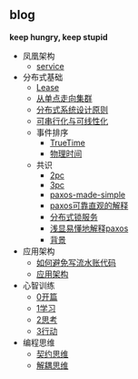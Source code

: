## blog

**keep hungry, keep stupid**

* 凤凰架构
  * [service](凤凰架构/service.md)
* 分布式基础
  * [Lease](分布式基础/Lease.md)
  * [从单点走向集群](分布式基础/从单点走向集群.md)
  * [分布式系统设计原则](分布式基础/分布式系统设计原则.md)
  * [可串行化与可线性化](分布式基础/可串行化与可线性化.md)
  * 事件排序
    * [TrueTime](分布式基础/事件排序/TrueTime.md)
    * [物理时间](分布式基础/事件排序/物理时间.markdown)
  * 共识
    * [2pc](分布式基础/共识/2pc.md)
    * [3pc](分布式基础/共识/3pc.md)
    * [paxos-made-simple](分布式基础/共识/paxos-made-simple.md)
    * [paxos可靠直观的解释](分布式基础/共识/paxos可靠直观的解释.md)
    * [分布式锁服务](分布式基础/共识/分布式锁服务.md)
    * [浅显易懂地解释paxos](分布式基础/共识/浅显易懂地解释paxos.md)
    * [背景](分布式基础/共识/背景.md)
* 应用架构
  * [如何避免写流水账代码](应用架构/如何避免写流水账代码.md)
  * [应用架构](应用架构/应用架构.md)
* 心智训练
  * [0开篇](心智训练/0.开篇.md)
  * [1学习](心智训练/1.学习.md)
  * [2思考](心智训练/2.思考.md)
  * [3行动](心智训练/3.行动.md)
* 编程思维
  * [契约思维](编程思维/契约思维.md)
  * [解耦思维](编程思维/解耦思维.md)